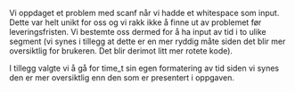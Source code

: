 Vi oppdaget et problem med scanf når vi hadde et whitespace som input. Dette var helt unikt for oss og vi rakk ikke å finne ut av problemet før leveringsfristen. Vi bestemte oss dermed for å ha input av tid i to ulike segment (vi synes i tillegg at dette er en mer ryddig måte siden det blir mer oversiktlig for brukeren. Det blir derimot litt mer rotete kode).

I tillegg valgte vi å gå for time_t sin egen formatering av tid siden vi synes den er mer oversiktlig enn den som er presentert i oppgaven.
